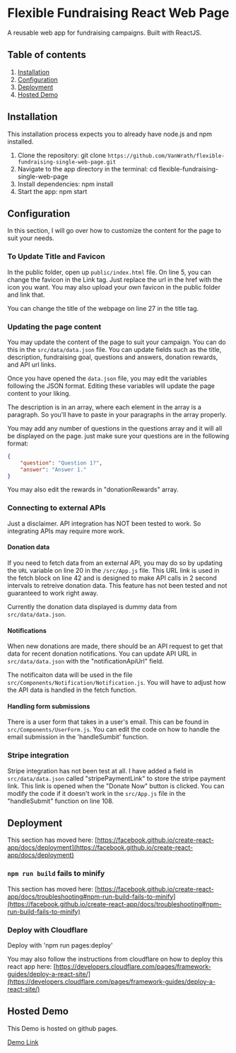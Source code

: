 # Flexible Fundraising React Web Page

A reusable web app for fundraising campaigns. Built with ReactJS.

## Table of contents
1. [Installation](#Installation)
2. [Configuration](#Configuration)
3. [Deployment](#Deployment)
4. [Hosted Demo](#Hosted-Demo)

## Installation
This installation process expects you to already have node.js and npm installed.

1. Clone the repository: git clone `https://github.com/VanWrath/flexible-fundraising-single-web-page.git`
2. Navigate to the app directory in the terminal: cd flexible-fundraising-single-web-page
3. Install dependencies: npm install
4. Start the app: npm start

## Configuration

In this section, I will go over how to customize the content for the page to suit your needs.

### To Update Title and Favicon
 In the public folder, open up `public/index.html` file.
 On line 5, you can change the favicon in the Link tag. Just replace the url in the href with the icon you want.
 You may also upload your own favicon in the public folder and link that.

 You can change the title of the webpage on line 27 in the title tag.

 ### Updating the page content

You may update the content of the page to suit your campaign. You can do this in the `src/data/data.json` file. You can update fields such as the title, description, fundraising goal, questions and answers, donation rewards, and API url links.

Once you have opened the `data.json` file, you may edit the variables following the JSON format. Editing these variables will update the page content to your liking.

The description is in an array, where each element in the array is a paragraph. So you'll have to paste in your paragraphs in the array properly.

You may add any number of questions in the questions array and it will all be displayed on the page. just make sure your questions are in the following format:

```json
{
    "question": "Question 1?",
    "answer": "Answer 1."
}
```

You may also edit the rewards in "donationRewards" array.

### Connecting to external APIs

Just a disclaimer. API integration has NOT been tested to work. So integrating APIs may require more work.

#### Donation data

If you need to fetch data from an external API, you may do so by updating the `URL` variable on line 20 in the `/src/App.js` file. This URL link is used in the fetch block on line 42 and is designed to make API calls in 2 second intervals to retreive donation data. This feature has not been tested and not guaranteed to work right away. 

Currently the donation data displayed is dummy data from `src/data/data.json`.

#### Notifications

When new donations are made, there should be an API request to get that data for recent donation notifications. You can update API URL in `src/data/data.json` with the "notificationApiUrl" field.

The notificaiton data will be used in the file `src/Components/Notification/Notification.js`. You will have to adjust how the API data is handled in the fetch function.

#### Handling form submissions

There is a user form that takes in a user's email. This can be found in `src/Components/UserForm.js`. You can edit the code on how to handle the email submission in the 'handleSumbit' function.

### Stripe integration

Stripe integration has not been test at all. I have added a field in `src/data/data.json` called "stripePaymentLink" to store the stripe payment link. This link is opened when the "Donate Now" button is clicked. You can modify the code if it doesn't work in the `src/App.js` file in the "handleSubmit" function on line 108.

## Deployment

This section has moved here: [https://facebook.github.io/create-react-app/docs/deployment](https://facebook.github.io/create-react-app/docs/deployment)

### `npm run build` fails to minify

This section has moved here: [https://facebook.github.io/create-react-app/docs/troubleshooting#npm-run-build-fails-to-minify](https://facebook.github.io/create-react-app/docs/troubleshooting#npm-run-build-fails-to-minify)

### Deploy with Cloudflare

Deploy with 'npm run pages:deploy'

You may also follow the instructions from cloudflare on how to deploy this react app here: [https://developers.cloudflare.com/pages/framework-guides/deploy-a-react-site/](https://developers.cloudflare.com/pages/framework-guides/deploy-a-react-site/)

## Hosted Demo

This Demo is hosted on github pages.

[Demo Link](https://vanwrath.github.io/flexible-fundraising-single-web-page/)